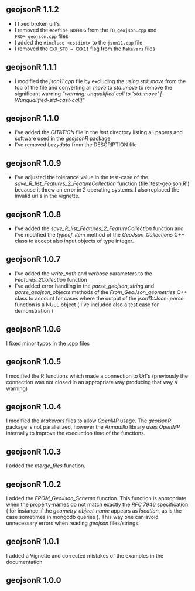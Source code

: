 
## geojsonR 1.1.2

* I fixed broken url's
* I removed the `#define NDEBUG` from the `TO_geojson.cpp` and `FROM_geojson.cpp` files
* I added the `#include <cstdint>` to the `json11.cpp` file
* I removed the `CXX_STD = CXX11` flag from the `Makevars` files


## geojsonR 1.1.1

* I modified the *json11.cpp* file by excluding the *using std::move* from the top of the file and converting all *move* to *std::move* to remove the significant warning *"warning: unqualified call to 'std::move' [-Wunqualified-std-cast-call]"*


## geojsonR 1.1.0

* I've added the *CITATION* file in the *inst* directory listing all papers and software used in the *geojsonR* package
* I've removed *Lazydata* from the DESCRIPTION file


## geojsonR 1.0.9

* I've adjusted the tolerance value in the test-case of the *save_R_list_Features_2_FeatureCollection* function (file 'test-geojson.R') because it threw an error in 2 operating systems. I also replaced the invalid url's in the vignette.


## geojsonR 1.0.8

* I've added the *save_R_list_Features_2_FeatureCollection* function and I've modified the *typeof_item* method of the *GeoJson_Collections* C++ class to accept also input objects of type integer.


## geojsonR 1.0.7

* I've added the *write_path* and *verbose* parameters to the *Features_2Collection* function
* I've added error handling in the *parse_geojson_string* and *parse_geojson_objects* methods of the *From_GeoJson_geometries* C++ class to account for cases where the output of the *json11::Json::parse* function is a NULL object ( I've included also a test case for demonstration )


## geojsonR 1.0.6

I fixed minor typos in the .cpp files


## geojsonR 1.0.5

I modified the R functions which made a connection to Url's  (previously the connection was not closed in an appropriate way producing that way a warning)


## geojsonR 1.0.4

I modified the *Makevars* files to allow *OpenMP* usage. The *geojsonR* package is not parallelized, however the *Armadillo* library uses *OpenMP* internally to improve the execuction time of the functions.


## geojsonR 1.0.3

I added the *merge_files* function.


## geojsonR 1.0.2

I added the *FROM_GeoJson_Schema* function. This function is appropriate when the property-names do not match exactly the *RFC 7946* specification ( for instance if the *geometry-object-name* appears as *location*, as is the case sometimes in mongodb queries ). This way one can avoid unnecessary errors when reading *geojson* files/strings.


## geojsonR 1.0.1

I added a Vignette and corrected mistakes of the examples in the documentation


## geojsonR 1.0.0

